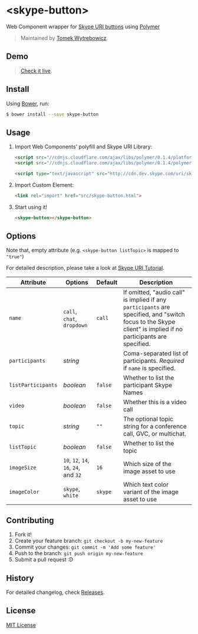 # &lt;skype-button&gt;

Web Component wrapper for [Skype URI buttons](http://developer.skype.com/skype-uris/skype-uri-tutorial-webpages) using [Polymer](http://polymer-project.org)

> Maintained by [Tomek Wytrębowicz](https://github.com/tomalec).

## Demo

> [Check it live](http://tomalec.github.io/skype-button).

## Install

Using [Bower](http://bower.io), run:

```bash
$ bower install --save skype-button
```

## Usage

1. Import Web Components' polyfill and Skype URI Library:

    ```html
    <script src="//cdnjs.cloudflare.com/ajax/libs/polymer/0.1.4/platform.js"></script>
    <script src="//cdnjs.cloudflare.com/ajax/libs/polymer/0.1.4/polymer.js"></script>

    <script type="text/javascript" src="http://cdn.dev.skype.com/uri/skype-uri.js"></script>
    ```

2. Import Custom Element:

    ```html
    <link rel="import" href="src/skype-button.html">
    ```

3. Start using it!

    ```html
    <skype-button></skype-button>
    ```


## Options

Note that, empty attribute (e.g. `<skype-button listTopic>` is mapped to `"true"`)

For detailed description, please take a look at [Skype URI Tutorial](http://developer.skype.com/skype-uris/skype-uri-tutorial-webpages).


Attribute  | Options                   | Default             | Description
---        | ---                       | ---                 | ---
`name`     | `call`, `chat`, `dropdown`| `call`              | If omitted, "audio call" is implied if any `participants` are specified, and "switch focus to the Skype client" is implied if no participants are specified.
`participants`| *string*               |                     | Coma-separated list of participants. *Required* if `name` is specified.
`listParticipants`   | *boolean*                     | `false`               | Whether to list the participant Skype Names
`video`   | *boolean*                     | `false`               | Whether this is a video call
`topic`   | *string*                     | `""`               | The optional topic string for a conference call, GVC, or multichat.
`listTopic`   | *boolean*                     | `false`               | Whether to list the topic
`imageSize`   | `10`, `12`, `14`, `16`, `24`, and `32`                     | `16`               | Which size of the image asset to use
`imageColor`   | `skype`, `white`                     | `skype`               | Which text color variant of the image asset to use

## Contributing

1. Fork it!
2. Create your feature branch: `git checkout -b my-new-feature`
3. Commit your changes: `git commit -m 'Add some feature'`
4. Push to the branch: `git push origin my-new-feature`
5. Submit a pull request :D

## History

For detailed changelog, check [Releases](https://github.com/tomalec/skype-button/releases).

## License

[MIT License](http://opensource.org/licenses/MIT)